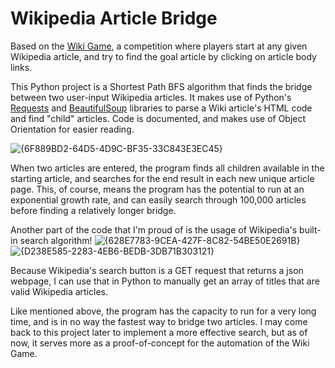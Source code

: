# Wikipedia Article Bridge

Based on the [Wiki Game](https://en.wikipedia.org/wiki/Wikipedia:Wiki_Game), a competition where players start at any given Wikipedia article, and try to find the goal article by clicking on article body links.

This Python project is a Shortest Path BFS algorithm that finds the bridge between two user-input Wikipedia articles. It makes use of Python's [Requests](https://pypi.org/project/requests/) and [BeautifulSoup](https://pypi.org/project/beautifulsoup4/) libraries to parse a Wiki article's HTML code and find "child" articles. Code is documented, and makes use of Object Orientation for easier reading.

![{6F889BD2-64D5-4D9C-BF35-33C843E3EC45}](https://github.com/user-attachments/assets/181627eb-50d7-4e66-9542-9a29d9d8b3ba)

When two articles are entered, the program finds all children available in the starting article, and searches for the end result in each new unique article page. This, of course, means the program has the potential to run at an exponential growth rate, and can easily search through 100,000 articles before finding a relatively longer bridge.

Another part of the code that I'm proud of is the usage of Wikipedia's built-in search algorithm! 
![{628E7783-9CEA-427F-8C82-54BE50E2691B}](https://github.com/user-attachments/assets/deedd2b1-1117-4b5a-84e1-b5ba8a30456e)
![{D238E585-2283-4EB6-BEDB-3DB71B303121}](https://github.com/user-attachments/assets/08e966e0-00ec-43ed-8517-2d4d8f03e649)

Because Wikipedia's search button is a GET request that returns a json webpage, I can use that in Python to manually get an array of titles that are valid Wikipedia articles.

Like mentioned above, the program has the capacity to run for a very long time, and is in no way the fastest way to bridge two articles. I may come back to this project later to implement a more effective search, but as of now, it serves more as a proof-of-concept for the automation of the Wiki Game.
